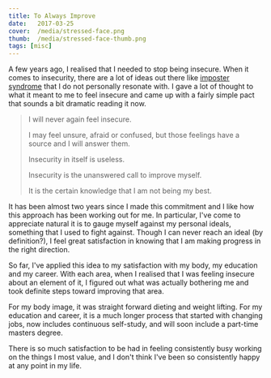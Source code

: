 ```yaml
---
title: To Always Improve
date:   2017-03-25
cover:  /media/stressed-face.png
thumb:  /media/stressed-face-thumb.png
tags: [misc]
---
```


A few years ago, I realised that I needed to stop being insecure. When it comes to insecurity, there are a lot of ideas out there like [imposter syndrome](https://en.wikipedia.org/wiki/Impostor_syndrome) that I do not personally resonate with. I gave a lot of thought to what it meant to me to feel insecure and came up with a fairly simple pact that sounds a bit dramatic reading it now.

<blockquote>
<p>I will never again feel insecure.</p>
<p>I may feel unsure, afraid or confused, but those feelings have a source and I will answer them.</p>
<p>Insecurity in itself is useless.</p>
<p>Insecurity is the unanswered call to improve myself.</p>
<p>It is the certain knowledge that I am not being my best.</p>
</blockquote>

It has been almost two years since I made this commitment and I like how this approach has been working out for me. In particular, I've come to appreciate natural it is to gauge myself against my personal ideals, something that I used to fight against. Though I can never reach an ideal (by definition?), I feel great satisfaction in knowing that I am making progress in the right direction.

<!--more-->

So far, I've applied this idea to my satisfaction with my body, my education and my career. With each area, when I realised that I was feeling insecure about an element of it, I figured out what was actually bothering me and took definite steps toward improving that area.

For my body image, it was straight forward dieting and weight lifting. For my education and career, it is a much longer process that started with changing jobs, now includes continuous self-study, and will soon include a part-time masters degree.

There is so much satisfaction to be had in feeling consistently busy working on the things I most value, and I don't think I've been so consistently happy at any point in my life.